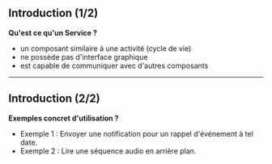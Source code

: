 ## Introduction (1/2)

**Qu'est ce qu'un Service ?**

* un composant similaire à une activité (cycle de vie)
* ne possède pas d'interface graphique
* est capable de communiquer avec d'autres composants

---

## Introduction (2/2)

**Exemples concret d'utilisation ?**

- Exemple 1 :
Envoyer une notification pour un rappel d'événement à tel date. 
- Exemple 2 : 
Lire une séquence audio en arrière plan.